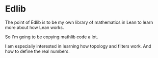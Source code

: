 # Edlib

The point of Edlib is to be my own library of mathematics in Lean to learn more about how Lean works.

So I'm going to be copying mathlib code a lot.

I am especially interested in learning how topology and filters work.
And how to define the real numbers.
